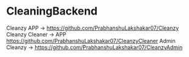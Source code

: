 ﻿# CleaningBackend
Cleanzy APP ->  https://github.com/PrabhanshuLakshakar07/Cleanzy
Cleanzy Cleaner ->  APP https://github.com/PrabhanshuLakshakar07/CleanzyCleaner
Admin Cleanzy ->  https://github.com/PrabhanshuLakshakar07/CleanzyAdmin
